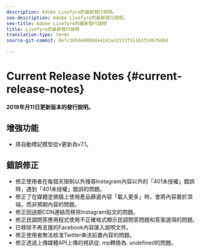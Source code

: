 ```yaml
---
description: Adobe Livefyre的最新發行說明。
seo-description: Adobe Livefyre的最新發行說明。
seo-title: Adobe Livefyre的最新發行說明
title: Livefyre的最新發行說明
translation-type: tm+mt
source-git-commit: 0efc365d4496bd44142ad1513f51163f24676084

---
```



# Current Release Notes {#current-release-notes}

**2019年月11日更新版本的發行說明。**

## 增強功能

* 將自動標記模型從v更新為v7.1。

## 錯誤修正

* 修正使用者在每個天限制以外搜尋Instagram內容以外的「401未授權」錯誤時，遇到「401未授權」錯誤的問題。
* 修正了在媒體塗鴉牆上使用產品篩選內容「載入更多」時，會將內容置於頂端，而非預期內容的問題。
* 修正因過期CDN連結而移除Instagram貼文的問題。
* 修正民調問答應用程式使用不正確格式顯示民調問答問題和答案選項的問題。
* 已移除不再支援的Facebook內容匯入說明文件。
* 修正使用者無法核准Twitter串流前置內容的問題。
* 修正透過上傳媒體API上傳的視訊從. mp轉換為. undefined的問題。
